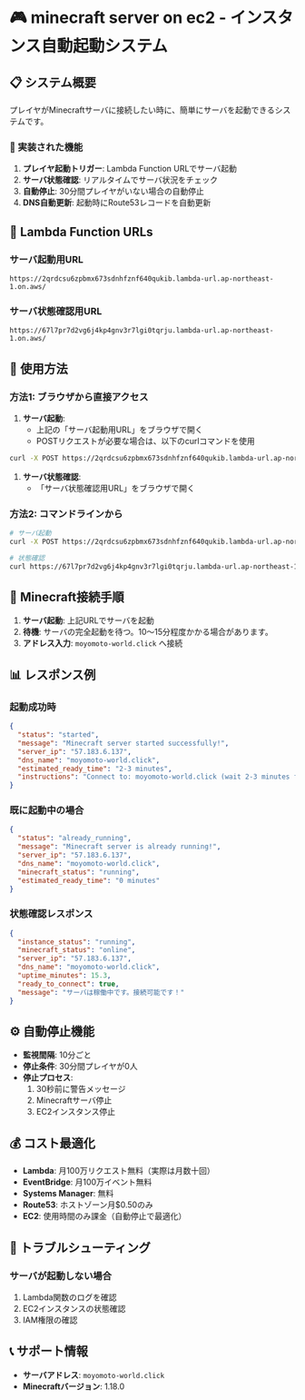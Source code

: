# 🎮 minecraft server on ec2 - インスタンス自動起動システム

## 📋 **システム概要**

プレイヤがMinecraftサーバに接続したい時に、簡単にサーバを起動できるシステムです。

### **🚀 実装された機能**

1. **プレイヤ起動トリガー**: Lambda Function URLでサーバ起動
2. **サーバ状態確認**: リアルタイムでサーバ状況をチェック
3. **自動停止**: 30分間プレイヤがいない場合の自動停止
4. **DNS自動更新**: 起動時にRoute53レコードを自動更新

## 🔗 **Lambda Function URLs**

### **サーバ起動用URL**

```url
https://2qrdcsu6zpbmx673sdnhfznf640qukib.lambda-url.ap-northeast-1.on.aws/
```

### **サーバ状態確認用URL**

```url
https://67l7pr7d2vg6j4kp4gnv3r7lgi0tqrju.lambda-url.ap-northeast-1.on.aws/
```

## 📱 **使用方法**

### **方法1: ブラウザから直接アクセス**

1. **サーバ起動**:
   - 上記の「サーバ起動用URL」をブラウザで開く
   - POSTリクエストが必要な場合は、以下のcurlコマンドを使用

```bash
curl -X POST https://2qrdcsu6zpbmx673sdnhfznf640qukib.lambda-url.ap-northeast-1.on.aws/
```

1. **サーバ状態確認**:
   - 「サーバ状態確認用URL」をブラウザで開く

### **方法2: コマンドラインから**

```bash
# サーバ起動
curl -X POST https://2qrdcsu6zpbmx673sdnhfznf640qukib.lambda-url.ap-northeast-1.on.aws/

# 状態確認
curl https://67l7pr7d2vg6j4kp4gnv3r7lgi0tqrju.lambda-url.ap-northeast-1.on.aws/
```

## 🎯 **Minecraft接続手順**

1. **サーバ起動**: 上記URLでサーバを起動
2. **待機**: サーバの完全起動を待つ。10〜15分程度かかる場合があります。
3. **アドレス入力**: `moyomoto-world.click` へ接続

## 📊 **レスポンス例**

### **起動成功時**

```json
{
  "status": "started",
  "message": "Minecraft server started successfully!",
  "server_ip": "57.183.6.137",
  "dns_name": "moyomoto-world.click",
  "estimated_ready_time": "2-3 minutes",
  "instructions": "Connect to: moyomoto-world.click (wait 2-3 minutes for Minecraft server to fully load)"
}
```

### **既に起動中の場合**

```json
{
  "status": "already_running",
  "message": "Minecraft server is already running!",
  "server_ip": "57.183.6.137",
  "dns_name": "moyomoto-world.click",
  "minecraft_status": "running",
  "estimated_ready_time": "0 minutes"
}
```

### **状態確認レスポンス**

```json
{
  "instance_status": "running",
  "minecraft_status": "online",
  "server_ip": "57.183.6.137",
  "dns_name": "moyomoto-world.click",
  "uptime_minutes": 15.3,
  "ready_to_connect": true,
  "message": "サーバは稼働中です。接続可能です！"
}
```

## ⚙️ **自動停止機能**

- **監視間隔**: 10分ごと
- **停止条件**: 30分間プレイヤが0人
- **停止プロセス**:
  1. 30秒前に警告メッセージ
  2. Minecraftサーバ停止
  3. EC2インスタンス停止

## 💰 **コスト最適化**

- **Lambda**: 月100万リクエスト無料（実際は月数十回）
- **EventBridge**: 月100万イベント無料
- **Systems Manager**: 無料
- **Route53**: ホストゾーン月$0.50のみ
- **EC2**: 使用時間のみ課金（自動停止で最適化）

## 🔧 **トラブルシューティング**

### **サーバが起動しない場合**

1. Lambda関数のログを確認
2. EC2インスタンスの状態確認
3. IAM権限の確認

## 📞 **サポート情報**

- **サーバアドレス**: `moyomoto-world.click`
- **Minecraftバージョン**: 1.18.0
